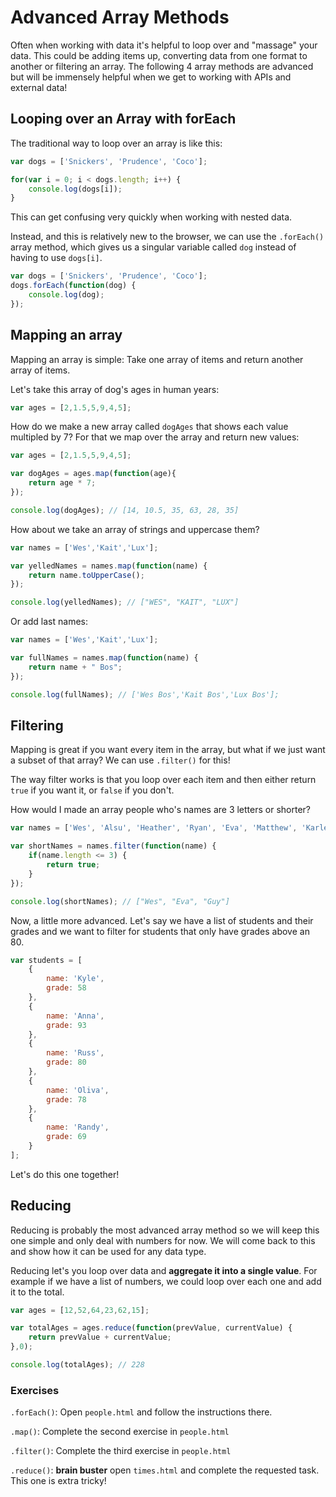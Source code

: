 <style>
	.note {
		display: none; /* Hide teachers notes */
	}

	.solution, .solution pre, .solution code {
		color:white;
	}
	.solution:hover, .solution:hover pre, .solution:hover code {
		color:black;
	}
	.solution code {
		border:none;
	}
	.solution:hover code {
		border: 1px solid #ddd;
	}

</style>

# Advanced Array Methods
Often when working with data it's helpful to loop over and "massage" your data. This could be adding items up, converting data from one format to another or filtering an array. The following 4 array methods are advanced but will be immensely helpful when we get to working with APIs and external data!

## Looping over an Array with forEach

The traditional way to loop over an array is like this:

```js
var dogs = ['Snickers', 'Prudence', 'Coco'];

for(var i = 0; i < dogs.length; i++) {
	console.log(dogs[i]);
}
```

This can get confusing very quickly when working with nested data. 

Instead, and this is relatively new to the browser, we can use the `.forEach()` array method, which gives us a singular variable called `dog` instead of having to use `dogs[i]`.

```js
var dogs = ['Snickers', 'Prudence', 'Coco'];
dogs.forEach(function(dog) {
	console.log(dog);
});
```

## Mapping an array

Mapping an array is simple: Take one array of items and return another array of items. 

Let's take this array of dog's ages in human years:

```js
var ages = [2,1.5,5,9,4,5];
```

How do we make a new array called `dogAges` that shows each value multipled by 7? For that we map over the array and return new values:

```js
var ages = [2,1.5,5,9,4,5];

var dogAges = ages.map(function(age){
	return age * 7;
});

console.log(dogAges); // [14, 10.5, 35, 63, 28, 35]
```

How about we take an array of strings and uppercase them?

```js
var names = ['Wes','Kait','Lux'];

var yelledNames = names.map(function(name) {
	return name.toUpperCase();
});

console.log(yelledNames); // ["WES", "KAIT", "LUX"]
```

Or add last names: 

```js
var names = ['Wes','Kait','Lux'];

var fullNames = names.map(function(name) {
	return name + " Bos";
});

console.log(fullNames); // ['Wes Bos','Kait Bos','Lux Bos'];
```

## Filtering

Mapping is great if you want every item in the array, but what if we just want a subset of that array? We can use `.filter()` for this! 

The way filter works is that you loop over each item and then either return `true` if you want it, or `false` if you don't. 

How would I made an array people who's names are 3 letters or shorter?

```js
var names = ['Wes', 'Alsu', 'Heather', 'Ryan', 'Eva', 'Matthew', 'Karley', 'Anna', 'Guy'];

var shortNames = names.filter(function(name) {
	if(name.length <= 3) {
		return true;
	}
});

console.log(shortNames); // ["Wes", "Eva", "Guy"]
```

Now, a little more advanced. Let's say we have a list of students and their grades and we want to filter for students that only have grades above an 80.

```js
var students = [
	{
		name: 'Kyle',
		grade: 58
	},
	{
		name: 'Anna',
		grade: 93
	},
	{
		name: 'Russ',
		grade: 80
	},
	{
		name: 'Oliva',
		grade: 78
	},
	{
		name: 'Randy',
		grade: 69
	}
];
```

Let's do this one together!

## Reducing 

Reducing is probably the most advanced array method so we will keep this one simple and only deal with numbers for now. We will come back to this and show how it can be used for any data type.

Reducing let's you loop over data and **aggregate it into a single value**. For example if we have a list of numbers, we could loop over each one and add it to the total. 

```js
var ages = [12,52,64,23,62,15];

var totalAges = ages.reduce(function(prevValue, currentValue) {
	return prevValue + currentValue;
},0);

console.log(totalAges); // 228
```


### Exercises

`.forEach()`: Open `people.html` and follow the instructions there.

`.map()`: Complete the second exercise in `people.html`

`.filter()`: Complete the third exercise in `people.html`

`.reduce()`: **brain buster** open `times.html` and complete the requested task. This one is extra tricky!

